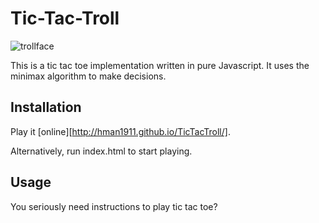 # Tic-Tac-Troll

![trollface](http://vignette2.wikia.nocookie.net/mlpfanart/images/3/30/480px-Troll_Face_Trollface.png/revision/latest?cb=20130622093509)

This is a tic tac toe implementation written in pure Javascript. It uses the minimax algorithm to make decisions.

## Installation

Play it [online][http://hman1911.github.io/TicTacTroll/].

  [c503883d]: http://hman1911.github.io/tictactoe/ "play tictactroll"

Alternatively, run index.html to start playing.

## Usage

You seriously need instructions to play tic tac toe?
